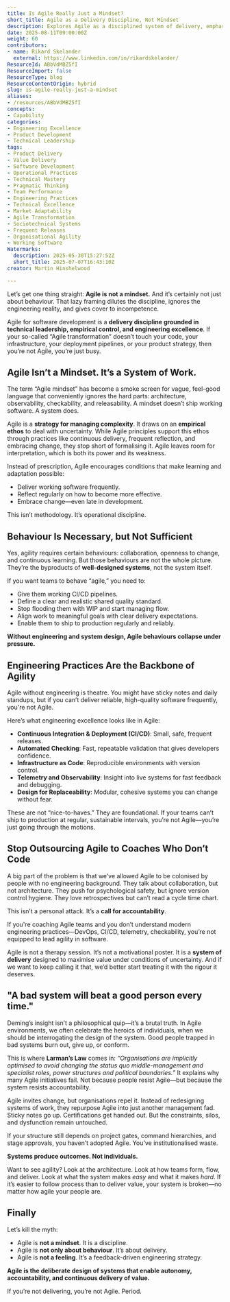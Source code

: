 ```yaml
---
title: Is Agile Really Just a Mindset?
short_title: Agile as a Delivery Discipline, Not Mindset
description: Explores Agile as a disciplined system of delivery, emphasizing engineering excellence, CI/CD, observability, and system design over mindset or behaviour alone.
date: 2025-08-11T09:00:00Z
weight: 60
contributors:
- name: Rikard Skelander
  external: https://www.linkedin.com/in/rikardskelander/
ResourceId: ABbVdMBZ5fI
ResourceImport: false
ResourceType: blog
ResourceContentOrigin: hybrid
slug: is-agile-really-just-a-mindset
aliases:
- /resources/ABbVdMBZ5fI
concepts:
- Capability
categories:
- Engineering Excellence
- Product Development
- Technical Leadership
tags:
- Product Delivery
- Value Delivery
- Software Development
- Operational Practices
- Technical Mastery
- Pragmatic Thinking
- Team Performance
- Engineering Practices
- Technical Excellence
- Market Adaptability
- Agile Transformation
- Sociotechnical Systems
- Frequent Releases
- Organisational Agility
- Working Software
Watermarks:
  description: 2025-05-30T15:27:52Z
  short_title: 2025-07-07T16:43:10Z
creator: Martin Hinshelwood

---
```

Let’s get one thing straight: **Agile is not a mindset.** And it’s certainly not just about behaviour. That lazy framing dilutes the discipline, ignores the engineering reality, and gives cover to incompetence.

Agile for software development is a **delivery discipline grounded in technical leadership, empirical control, and engineering excellence**. If your so-called “Agile transformation” doesn’t touch your code, your infrastructure, your deployment pipelines, or your product strategy, then you’re not Agile, you’re just busy.

## Agile Isn’t a Mindset. It’s a System of Work.

The term “Agile mindset” has become a smoke screen for vague, feel-good language that conveniently ignores the hard parts: architecture, observability, checkability, and releasability. A mindset doesn’t ship working software. A system does.

Agile is a **strategy for managing complexity**. It draws on an **empirical ethos** to deal with uncertainty. While Agile principles support this ethos through practices like continuous delivery, frequent reflection, and embracing change, they stop short of formalising it. Agile leaves room for interpretation, which is both its power and its weakness.

Instead of prescription, Agile encourages conditions that make learning and adaptation possible:

- Deliver working software frequently.
- Reflect regularly on how to become more effective.
- Embrace change—even late in development.

This isn’t methodology. It’s operational discipline.

## Behaviour Is Necessary, but Not Sufficient

Yes, agility requires certain behaviours: collaboration, openness to change, and continuous learning. But those behaviours are not the whole picture. They’re the byproducts of **well-designed systems**, not the system itself.

If you want teams to behave “agile,” you need to:

- Give them working CI/CD pipelines.
- Define a clear and realistic shared quality standard.
- Stop flooding them with WIP and start managing flow.
- Align work to meaningful goals with clear delivery expectations.
- Enable them to ship to production regularly and reliably.

**Without engineering and system design, Agile behaviours collapse under pressure.**

## Engineering Practices Are the Backbone of Agility

Agile without engineering is theatre. You might have sticky notes and daily standups, but if you can’t deliver reliable, high-quality software frequently, you're not Agile.

Here’s what engineering excellence looks like in Agile:

- **Continuous Integration & Deployment (CI/CD)**: Small, safe, frequent releases.
- **Automated Checking**: Fast, repeatable validation that gives developers confidence.
- **Infrastructure as Code**: Reproducible environments with version control.
- **Telemetry and Observability**: Insight into live systems for fast feedback and debugging.
- **Design for Replaceability**: Modular, cohesive systems you can change without fear.

These are not “nice-to-haves.” They are foundational. If your teams can’t ship to production at regular, sustainable intervals, you’re not Agile—you’re just going through the motions.

## Stop Outsourcing Agile to Coaches Who Don’t Code

A big part of the problem is that we’ve allowed Agile to be colonised by people with no engineering background. They talk about collaboration, but not architecture. They push for psychological safety, but ignore version control hygiene. They love retrospectives but can’t read a cycle time chart.

This isn’t a personal attack. It’s a **call for accountability**.

If you're coaching Agile teams and you don’t understand modern engineering practices—DevOps, CI/CD, telemetry, checkability, you’re not equipped to lead agility in software.

Agile is not a therapy session. It’s not a motivational poster. It is a **system of delivery** designed to maximise value under conditions of uncertainty. And if we want to keep calling it that, we’d better start treating it with the rigour it deserves.

## "A bad system will beat a good person every time."

Deming’s insight isn’t a philosophical quip—it’s a brutal truth. In Agile environments, we often celebrate the heroics of individuals, when we should be interrogating the design of the system. Good people trapped in bad systems burn out, give up, or conform.

This is where **Larman’s Law** comes in: _“Organisations are implicitly optimised to avoid changing the status quo middle-management and specialist roles, power structures and political boundaries.”_ It explains why many Agile initiatives fail. Not because people resist Agile—but because the system resists accountability.

Agile invites change, but organisations repel it. Instead of redesigning systems of work, they repurpose Agile into just another management fad. Sticky notes go up. Certifications get handed out. But the constraints, silos, and dysfunction remain untouched.

If your structure still depends on project gates, command hierarchies, and stage approvals, you haven’t adopted Agile. You’ve institutionalised waste.

**Systems produce outcomes. Not individuals.**

Want to see agility? Look at the architecture. Look at how teams form, flow, and deliver. Look at what the system makes _easy_ and what it makes _hard_. If it’s easier to follow process than to deliver value, your system is broken—no matter how agile your people are.

## Finally

Let’s kill the myth:

- Agile is **not a mindset**. It is a discipline.
- Agile is **not only about behaviour**. It’s about delivery.
- Agile is **not a feeling**. It’s a feedback-driven engineering strategy.

**Agile is the deliberate design of systems that enable autonomy, accountability, and continuous delivery of value.**

If you’re not delivering, you’re not Agile. Period.

